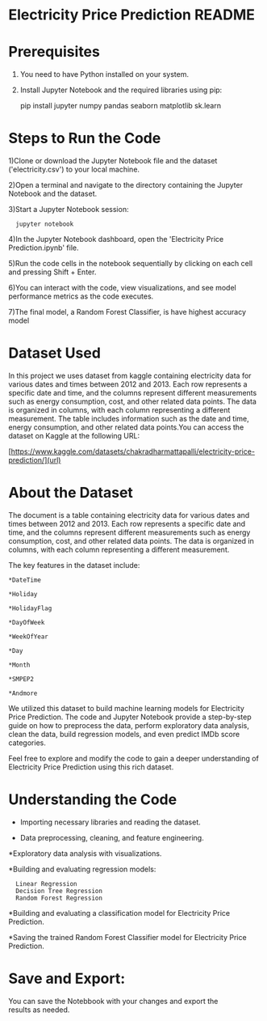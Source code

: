 # Electricity Price Prediction README 

# Prerequisites
1) You need to have Python installed on your system.
2) Install Jupyter Notebook and the required libraries using pip:
 
    pip install jupyter numpy pandas seaborn matplotlib sk.learn


# Steps to Run the Code
1)Clone or download the Jupyter Notebook file and the dataset ('electricity.csv') to your local machine.

2)Open a terminal and navigate to the directory containing the Jupyter Notebook and the dataset.

3)Start a Jupyter Notebook session:

      jupyter notebook
4)In the Jupyter Notebook dashboard, open the 'Electricity Price Prediction.ipynb' file.

5)Run the code cells in the notebook sequentially by clicking on each cell and pressing Shift + Enter.

6)You can interact with the code, view visualizations, and see model performance metrics as the code executes.

7)The final model, a Random Forest Classifier, is have highest accuracy model

# Dataset Used
In this project we uses dataset from kaggle containing electricity data for various dates and times between 2012 and 2013. Each row represents a specific date and time, and the columns represent different measurements such as energy consumption, cost, and other related data points. The data is organized in columns, with each column representing a different measurement. The table includes information such as the date and time, energy consumption, and other related data points.You can access the dataset on Kaggle at the following URL:

[https://www.kaggle.com/datasets/chakradharmattapalli/electricity-price-prediction/](url)

# About the Dataset
The document is a table containing electricity data for various dates and times between 2012 and 2013. Each row represents a specific date and time, and the columns represent different measurements such as energy consumption, cost, and other related data points. The data is organized in columns, with each column representing a different measurement. 

The key features in the dataset include:

    *DateTime
    
    *Holiday
    
    *HolidayFlag
    
    *DayOfWeek
    
    *WeekOfYear
    
    *Day
    
    *Month
    
    *SMPEP2
    
    *Andmore
    
We utilized this dataset to build machine learning models for Electricity Price Prediction. The code and Jupyter Notebook provide a step-by-step guide on how to preprocess the data, perform exploratory data analysis, clean the data, build regression models, and even predict IMDb score categories.

Feel free to explore and modify the code to gain a deeper understanding of Electricity Price Prediction using this rich dataset.

# Understanding the Code

 * Importing necessary libraries and reading the dataset.

*  Data preprocessing, cleaning, and feature engineering.
  
*Exploratory data analysis with visualizations.

*Building and evaluating regression models:

      Linear Regression
      Decision Tree Regression
      Random Forest Regression
      
*Building and evaluating a classification model for Electricity Price Prediction.

*Saving the trained Random Forest Classifier model for Electricity Price Prediction.

# Save and Export:

You can save the Notebbook with your changes and export the results as needed.
